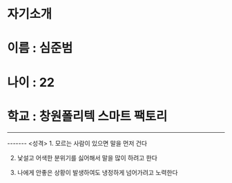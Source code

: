 # 자기소개
# 이름 : 심준범
# 나이 : 22
# 학교 : 창원폴리텍 스마트 팩토리
-------
<mail>
<yu364700@naver.com>
-------
<성격>
  1. 모르는 사람이 있으면 말을 먼저 건다
  
  2. 낯설고 어색한 분위기를 싫어해서 말을 많이 하려고 한다
  
  3. 나에게 안좋은 상황이 발생하여도 냉정하게 넘어가려고 노력한다
  
  



